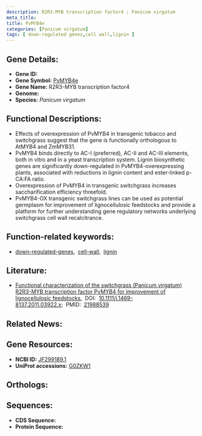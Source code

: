 ```yaml
---
description: R2R3-MYB transcription factor4 ; Panicum virgatum
meta_title:
title: PvMYB4e
categories: [Panicum virgatum]
tags: [ down-regulated genes,cell wall,lignin ]
---
```


## Gene Details:
- **Gene ID:** []()
- **Gene Symbol:** <u>PvMYB4e</u>
- **Gene Name:** R2R3-MYB transcription factor4
- **Genome:** []()
- **Species:** *Panicum virgatum*

## Functional Descriptions:
   - Effects of overexpression of PvMYB4 in transgenic tobacco and switchgrass suggest that the gene is functionally orthologous to AtMYB4 and ZmMYB31.
   - PvMYB4 binds directly to AC-I (preferred), AC-II and AC-III elements, both in vitro and in a yeast transcription system. Lignin biosynthetic genes are significantly down-regulated in PvMYB4-overexpressing plants, associated with reductions in lignin content and ester-linked p-CA:FA ratio.
   - Overexpression of PvMYB4 in transgenic switchgrass increases saccharification efficiency threefold.
   - PvMYB4-OX transgenic switchgrass lines can be used as potential germplasm for improvement of lignocellulosic feedstocks and provide a platform for further understanding gene regulatory networks underlying switchgrass cell wall recalcitrance.

## Function-related keywords:
   - [down-regulated-genes](/tags/down-regulated-genes/),&nbsp;&nbsp;[cell-wall](/tags/cell-wall/),&nbsp;&nbsp;[lignin](/tags/lignin/)

## Literature:
   - [Functional characterization of the switchgrass (Panicum virgatum) R2R3-MYB transcription factor PvMYB4 for improvement of lignocellulosic feedstocks.](https://doi.org/10.1111/j.1469-8137.2011.03922.x)&nbsp;&nbsp;DOI:&nbsp;&nbsp;[10.1111/j.1469-8137.2011.03922.x](https://doi.org/10.1111/j.1469-8137.2011.03922.x);&nbsp;&nbsp;PMID:&nbsp;&nbsp;[21988539](https://pubmed.ncbi.nlm.nih.gov/21988539/)

## Related News:

## Gene Resources:
- **NCBI ID:**  [JF299189.1](https://www.ncbi.nlm.nih.gov/gene/?term=JF299189.1)
- **UniProt accessions:**  [G0ZKW1](https://www.uniprot.org/uniprotkb/G0ZKW1/entry)

## Orthologs:

## Sequences:
- **CDS Sequence:**
- **Protein Sequence:**
